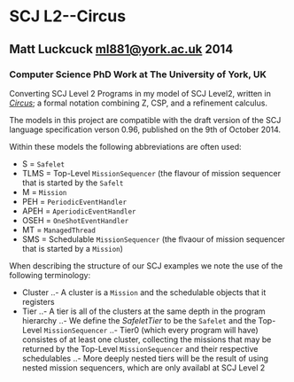 SCJ L2--Circus 
=======

Matt Luckcuck <ml881@york.ac.uk> 2014
-----------------------------------

### Computer Science PhD Work at The University of York, UK

Converting SCJ Level 2 Programs in my model of SCJ Level2, written in [*Circus*](http://www.cs.york.ac.uk/circus); a formal notation combining Z, CSP, and a refinement calculus.

The models in this project are compatible with the draft version of the SCJ language specification verson 0.96, published on the 9th of October 2014.

Within these models the following abbreviations are often used:
* S = `Safelet`
* TLMS = Top-Level `MissionSequencer` (the flavour of mission sequencer that is started by the `Safelt`
* M = `Mission`
* PEH = `PeriodicEventHandler`
* APEH = `AperiodicEventHandler`
* OSEH = `OneShotEventHandler`
* MT = `ManagedThread`
* SMS = Schedulable `MissionSequencer` (the flvaour of mission sequencer that is started by a 		`Mission`)


When describing the structure of our SCJ examples we note the use of the following terminology:
* Cluster
..- A cluster is a `Mission` and the schedulable objects that it registers
* Tier
..- A tier is all of the clusters at the same depth in the program hierarchy
..- We define the *SafeletTier* to be the `Safelet` and the Top-Level `MissionSequencer`
..- Tier0 (which every program will have) consistes of at least one cluster, collecting the missions that may be returned by the Top-Level `MissionSequencer` and their respective schedulables
..- More deeply nested tiers will be the result of using nested mission sequencers, which are only availabl at SCJ Level 2
	

